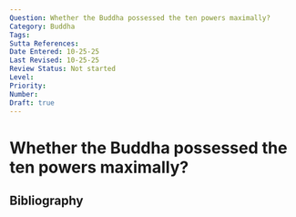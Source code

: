 ```yaml
---
Question: Whether the Buddha possessed the ten powers maximally?
Category: Buddha
Tags: 
Sutta References: 
Date Entered: 10-25-25
Last Revised: 10-25-25
Review Status: Not started
Level: 
Priority: 
Number: 
Draft: true
---
```


# Whether the Buddha possessed the ten powers maximally?

## Bibliography

<!-- 

Notes:



-->